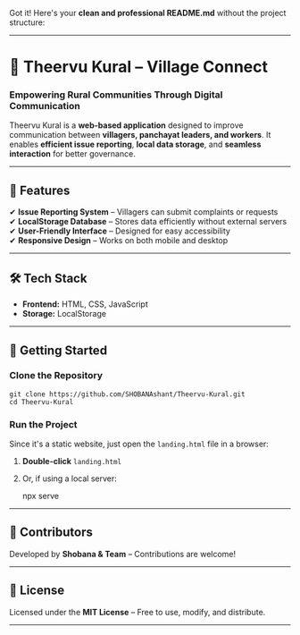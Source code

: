 Got it! Here's your **clean and professional README.md** without the project structure:  

---

# 🏡 Theervu Kural – Village Connect  

### **Empowering Rural Communities Through Digital Communication**  

Theervu Kural is a **web-based application** designed to improve communication between **villagers, panchayat leaders, and workers**. It enables **efficient issue reporting**, **local data storage**, and **seamless interaction** for better governance.  

---

## 🌟 Features  
✔ **Issue Reporting System** – Villagers can submit complaints or requests  
✔ **LocalStorage Database** – Stores data efficiently without external servers  
✔ **User-Friendly Interface** – Designed for easy accessibility  
✔ **Responsive Design** – Works on both mobile and desktop  

---

## 🛠️ Tech Stack  

- **Frontend:** HTML, CSS, JavaScript  
- **Storage:** LocalStorage  

---

## 🚀 Getting Started  

### **Clone the Repository**  
```
git clone https://github.com/SHOBANAshant/Theervu-Kural.git
cd Theervu-Kural
```

### **Run the Project**  
Since it's a static website, just open the `landing.html` file in a browser:  
1. **Double-click** `landing.html`  
2. Or, if using a local server:  
   
   npx serve
   

---

## 🤝 Contributors  
Developed by **Shobana & Team** – Contributions are welcome!  

---

## 📜 License  
Licensed under the **MIT License** – Free to use, modify, and distribute.  

---

